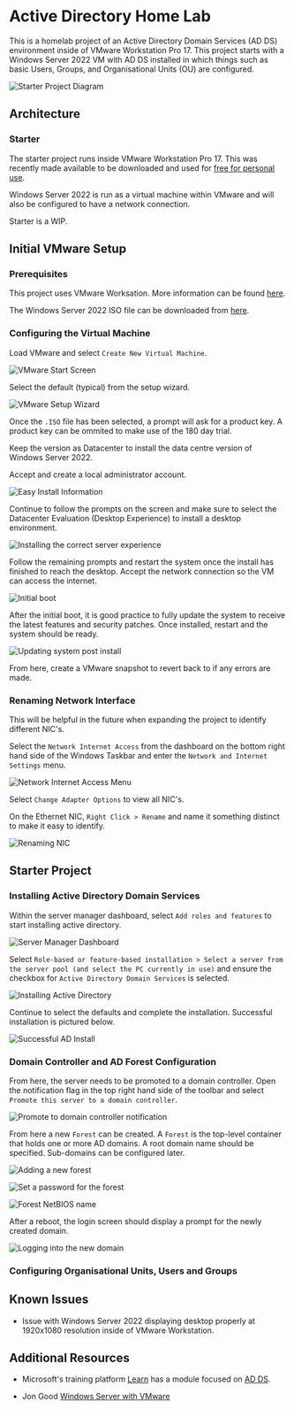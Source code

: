 # Active Directory Home Lab

This is a homelab project of an Active Directory Domain Services (AD DS) environment inside of VMware Workstation Pro 17.
This project starts with a Windows Server 2022 VM with AD DS installed in which things such as basic Users, Groups, and Organisational Units (OU) are configured.

<!-- The completed project then moves on to set up a client machine and uses PowerShell scripts to configure over 1000 users. -->

![Starter Project Diagram](./assets/starter_project_diagram.png)

## Architecture

### Starter

The starter project runs inside VMware Workstation Pro 17. This was recently made available to be downloaded and used for [free for personal use](https://blogs.vmware.com/workstation/2024/05/vmware-workstation-pro-now-available-free-for-personal-use.html).

Windows Server 2022 is run as a virtual machine within VMware and will also be configured to have a network connection.

Starter is a WIP.

<!-- ### Complete

Complete is a WIP. -->

## Initial VMware Setup

### Prerequisites

This project uses VMware Worksation. More information can be found [here](https://www.vmware.com/products/workstation-pro/html.html).

The Windows Server 2022 ISO file can be downloaded from [here](https://www.microsoft.com/en-us/evalcenter/download-windows-server-2022).

### Configuring the Virtual Machine

Load VMware and select `Create New Virtual Machine`.

![VMware Start Screen](./assets/vmware_start.png)

Select the default (typical) from the setup wizard.

![VMware Setup Wizard](./assets/vm_config_1.png)

Once the `.ISO` file has been selected, a prompt will ask for a product key. A product key can be ommited to make use of the 180 day trial.

Keep the version as Datacenter to install the data centre version of Windows Server 2022.

Accept and create a local administrator account.

![Easy Install Information](./assets/vm_config_2.png)

Continue to follow the prompts on the screen and make sure to select the Datacenter Evaluation (Desktop Experience) to install a desktop environment.

![Installing the correct server experience](./assets/vm_config_3.png)

Follow the remaining prompts and restart the system once the install has finished to reach the desktop. Accept the network connection so the VM can access the internet.

![Initial boot](./assets/vm_config_4.png)

After the initial boot, it is good practice to fully update the system to receive the latest features and security patches. Once installed, restart and the system should be ready.

![Updating system post install](./assets/vm_config_5.png)

From here, create a VMware snapshot to revert back to if any errors are made.

### Renaming Network Interface

This will be helpful in the future when expanding the project to identify different NIC's.

Select the `Network Internet Access` from the dashboard on the bottom right hand side of the Windows Taskbar and enter the `Network and Internet Settings` menu.

![Network Internet Access Menu](./assets/network_internet_access.png)

Select `Change Adapter Options` to view all NIC's.

On the Ethernet NIC, `Right Click > Rename` and name it something distinct to make it easy to identify.

![Renaming NIC](./assets/rename_nic.png)

## Starter Project

### Installing Active Directory Domain Services

Within the server manager dashboard, select `Add roles and features` to start installing active directory.

![Server Manager Dashboard](./assets/server_manager_dashboard.png)

Select `Role-based or feature-based installation > Select a server from the server pool (and select the PC currently in use)` and ensure the checkbox for `Active Directory Domain Services` is selected.

![Installing Active Directory](./assets/installing_ad.png)

Continue to select the defaults and complete the installation. Successful installation is pictured below.

![Successful AD Install](./assets/successful_ad_install.png)

### Domain Controller and AD Forest Configuration

From here, the server needs to be promoted to a domain controller. Open the notification flag in the top right hand side of the toolbar and select `Promote this server to a domain controller`.

![Promote to domain controller notification](./assets/post_install_notification.png)

From here a new `Forest` can be created. A `Forest` is the top-level container that holds one or more AD domains. A root domain name should be specified. Sub-domains can be configured later.

![Adding a new forest](./assets/add_new_forest.png)

![Set a password for the forest](./assets/forest_password.png)

![Forest NetBIOS name](./assets/netbios.png)

After a reboot, the login screen should display a prompt for the newly created domain.

![Logging into the new domain](./assets/forest_login.png)

### Configuring Organisational Units, Users and Groups

## Known Issues

- Issue with Windows Server 2022 displaying desktop properly at 1920x1080 resolution inside of VMware Workstation.

## Additional Resources

- Microsoft's training platform [Learn](https://learn.microsoft.com/en-us/training/) has a module focused on [AD DS](https://learn.microsoft.com/en-us/training/).

- Jon Good [Windows Server with VMware](https://youtu.be/II-a79HFQtQ?si=WNRtZwhiH6w9uKkJ)
